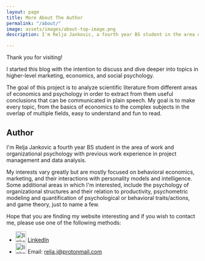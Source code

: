```yaml
---
layout: page
title: More About The Author
permalink: "/about/"
image: assets/images/about-top-image.png
description: I'm Relja Jankovic, a fourth year BS student in the area of work and organizational psychology with previous work experience in project management and data analysis. I stareted this blog so that I can discuss topics that I'm constantly learning about.

---
```


Thank you for visiting!

I started this blog with the intention to discuss and dive deeper into topics in higher-level marketing, economics, and social psychology.

The goal of this project is to analyze scientific literature from different areas of economics and psychology in order to extract from them useful conclusions that can be communicated in plain speech. My goal is to make every topic, from the basics of economics to the complex subjects in the overlap of multiple fields, easy to understand and fun to read.

## Author

I'm Relja Jankovic a fourth year BS student in the area of work and organizational psychology with previous work experience in project management and data analysis.

My interests vary greatly but are mostly focused on behavioral economics, marketing, and their interactions with personality models and intelligence. Some additional areas in which I'm interested, include the psychology of organizational structures and their relation to productivity, psychometric modeling and quantification of psychological or behavioral traits/actions, and game theory, just to name a few.


Hope that you are finding my website interesting and if you wish to contact me, please use one of the following methods:

- <img class="about" src="{{site.baseurl}}/assets/images/linkedin_logo.png" alt="linkedin logo" width="28" height="28"/> [LinkedIn](https://www.linkedin.com/in/relja-jankovic)
- <img class="about" src="{{site.baseurl}}/assets/images/email-logo.png" alt="linkedin logo" width="28" height="28"/> Email: [relja.j@protonmail.com](mailto:relja.j@protonmail.com)

